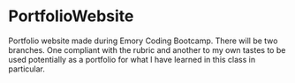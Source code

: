 # PortfolioWebsite
Portfolio website made during Emory Coding Bootcamp.
There will be two branches. One compliant with the rubric and another to my own tastes to be used potentially as a portfolio for what I have learned in this class in particular.
